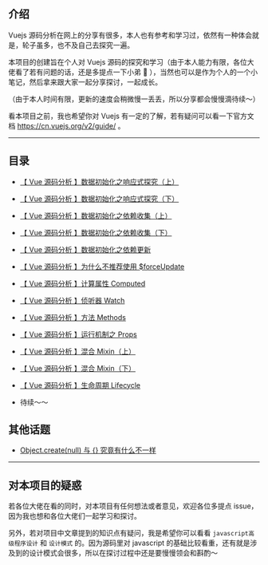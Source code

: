 ## 介绍

Vuejs 源码分析在网上的分享有很多，本人也有参考和学习过，依然有一种体会就是，轮子虽多，也不及自己去探究一遍。

本项目的创建旨在个人对 Vuejs 源码的探究和学习（由于本人能力有限，各位大佬看了若有问题的话，还是多提点一下小弟 :see_no_evil: ），当然也可以是作为个人的一个小笔记，然后拿来跟大家一起分享探讨，一起成长。

（由于本人时间有限，更新的速度会稍微慢一丢丢，所以分享都会慢慢滴待续～）

看本项目之前，我也希望你对 Vuejs 有一定的了解，若有疑问可以看一下官方文档 https://cn.vuejs.org/v2/guide/ 。


---


## 目录

- [【 Vue 源码分析 】数据初始化之响应式探究（上）](https://github.com/Andraw-lin/about-Vue/blob/master/docs/%E3%80%90%20Vue%20%E6%BA%90%E7%A0%81%E5%88%86%E6%9E%90%20%E3%80%91%E6%95%B0%E6%8D%AE%E5%88%9D%E5%A7%8B%E5%8C%96%E4%B9%8B%E5%93%8D%E5%BA%94%E5%BC%8F%E6%8E%A2%E7%A9%B6%EF%BC%88%E4%B8%8A%EF%BC%89.md)
- [【 Vue 源码分析 】数据初始化之响应式探究（下）](https://github.com/Andraw-lin/about-Vue/blob/master/docs/%E3%80%90%20Vue%20%E6%BA%90%E7%A0%81%E5%88%86%E6%9E%90%20%E3%80%91%E6%95%B0%E6%8D%AE%E5%88%9D%E5%A7%8B%E5%8C%96%E4%B9%8B%E5%93%8D%E5%BA%94%E5%BC%8F%E6%8E%A2%E7%A9%B6%EF%BC%88%E4%B8%8B%EF%BC%89.md)
- [【 Vue 源码分析 】数据初始化之依赖收集（上）](https://github.com/Andraw-lin/about-Vue/blob/master/docs/%E3%80%90%20Vue%20%E6%BA%90%E7%A0%81%E5%88%86%E6%9E%90%20%E3%80%91%E6%95%B0%E6%8D%AE%E5%88%9D%E5%A7%8B%E5%8C%96%E4%B9%8B%E4%BE%9D%E8%B5%96%E6%94%B6%E9%9B%86%EF%BC%88%E4%B8%8A%EF%BC%89.md)
- [【 Vue 源码分析 】数据初始化之依赖收集（下）](https://github.com/Andraw-lin/about-Vue/blob/master/docs/%E3%80%90%20Vue%20%E6%BA%90%E7%A0%81%E5%88%86%E6%9E%90%20%E3%80%91%E6%95%B0%E6%8D%AE%E5%88%9D%E5%A7%8B%E5%8C%96%E4%B9%8B%E4%BE%9D%E8%B5%96%E6%94%B6%E9%9B%86%EF%BC%88%E4%B8%8B%EF%BC%89.md)
- [【 Vue 源码分析 】数据初始化之依赖更新](https://github.com/Andraw-lin/about-Vue/blob/master/docs/%E3%80%90%20Vue%20%E6%BA%90%E7%A0%81%E5%88%86%E6%9E%90%20%E3%80%91%E6%95%B0%E6%8D%AE%E5%88%9D%E5%A7%8B%E5%8C%96%E4%B9%8B%E4%BE%9D%E8%B5%96%E6%9B%B4%E6%96%B0.md)
- [【 Vue 源码分析 】为什么不推荐使用 $forceUpdate](https://github.com/Andraw-lin/about-Vue/blob/master/docs/%E3%80%90%20Vue%20%E6%BA%90%E7%A0%81%E5%88%86%E6%9E%90%20%E3%80%91%E4%B8%BA%E4%BB%80%E4%B9%88%E4%B8%8D%E6%8E%A8%E8%8D%90%E4%BD%BF%E7%94%A8%20%24forceUpdate.md)

- [【 Vue 源码分析 】计算属性 Computed](https://github.com/Andraw-lin/about-Vue/blob/master/docs/%E3%80%90%20Vue%20%E6%BA%90%E7%A0%81%E5%88%86%E6%9E%90%20%E3%80%91%E8%AE%A1%E7%AE%97%E5%B1%9E%E6%80%A7%20Computed.md)

- [【 Vue 源码分析 】侦听器 Watch](https://github.com/Andraw-lin/about-Vue/blob/master/docs/%E3%80%90%20Vue%20%E6%BA%90%E7%A0%81%E5%88%86%E6%9E%90%20%E3%80%91%E4%BE%A6%E5%90%AC%E5%99%A8%20Watch.md)

- [【 Vue 源码分析 】方法 Methods](https://github.com/Andraw-lin/about-Vue/blob/master/docs/【%20Vue%20源码分析%20】方法%20Methods.md)

- [【 Vue 源码分析 】运行机制之 Props](https://github.com/Andraw-lin/about-Vue/blob/master/docs/%E3%80%90%20Vue%20%E6%BA%90%E7%A0%81%E5%88%86%E6%9E%90%20%E3%80%91%E8%BF%90%E8%A1%8C%E6%9C%BA%E5%88%B6%E4%B9%8B%20Props.md)

- [【 Vue 源码分析 】混合 Mixin（上）](https://github.com/Andraw-lin/about-Vue/blob/master/docs/%E3%80%90%20Vue%20%E6%BA%90%E7%A0%81%E5%88%86%E6%9E%90%20%E3%80%91%E6%B7%B7%E5%90%88%20Mixin%EF%BC%88%E4%B8%8A%EF%BC%89.md)

- [【 Vue 源码分析 】混合 Mixin（下）](https://github.com/Andraw-lin/about-Vue/blob/master/docs/%E3%80%90%20Vue%20%E6%BA%90%E7%A0%81%E5%88%86%E6%9E%90%20%E3%80%91%E6%B7%B7%E5%90%88%20Mixin%EF%BC%88%E4%B8%8B%EF%BC%89.md)

- [【 Vue 源码分析 】生命周期 Lifecycle](https://github.com/Andraw-lin/about-Vue/blob/master/docs/【%20Vue%20源码分析%20】生命周期%20Lifecycle.md)

- 待续～～

## 其他话题

- [Object.create(null) 与 {} 究竟有什么不一样](https://github.com/Andraw-lin/about-Vue/blob/master/docs/%E3%80%90%20Vue%20%E6%BA%90%E7%A0%81%E5%88%86%E6%9E%90%20%E3%80%91%E7%94%9F%E5%91%BD%E5%91%A8%E6%9C%9F%20Lifecycle.md)

---


## 对本项目的疑惑

若各位大佬在看的同时，对本项目有任何想法或者意见，欢迎各位多提点 issue，因为我也想和各位大佬们一起学习和探讨。

另外，若对项目中文章提到的知识点有疑问，我是希望你可以看看 `javascript高级程序设计` 和 `设计模式` 的。因为源码里对 javascript 的基础比较看重，还有就是涉及到的设计模式会很多，所以在探讨过程中还是要慢慢领会和斟酌～

